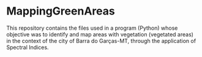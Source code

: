 # MappingGreenAreas

This repository contains the files used in a program (Python) whose objective was to identify and map areas with vegetation (vegetated areas) in the context of the city of Barra do Garças-MT, through the application of Spectral Indices.

